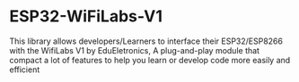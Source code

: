 # ESP32-WiFiLabs-V1
This library allows developers/Learners to interface their ESP32/ESP8266 with the WifiLabs V1 by EduEletronics, A plug-and-play module that compact a lot of features to help you learn or develop code more easily and efficient 
